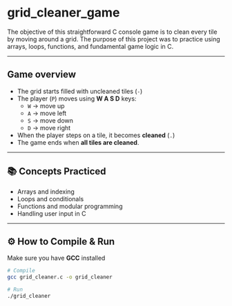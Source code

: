 # grid_cleaner_game
The objective of this straightforward C console game is to clean every tile by moving around a grid.
The purpose of this project was to practice using arrays, loops, functions, and fundamental game logic in C.

---

## Game overview
- The grid starts filled with uncleaned tiles (`-`)
- The player (`P`) moves using **W A S D** keys:
  - `W` → move up  
  - `A` → move left  
  - `S` → move down  
  - `D` → move right  
- When the player steps on a tile, it becomes **cleaned** (`.`)
- The game ends when **all tiles are cleaned**.  

---

## 📚 Concepts Practiced
-	Arrays and indexing
-	Loops and conditionals
-	Functions and modular programming
-	Handling user input in C

---

## ⚙️ How to Compile & Run
Make sure you have **GCC** installed

```bash
# Compile
gcc grid_cleaner.c -o grid_cleaner

# Run
./grid_cleaner
